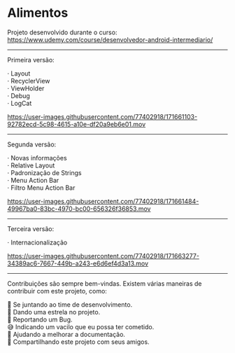 # Alimentos
Projeto desenvolvido durante o curso: https://www.udemy.com/course/desenvolvedor-android-intermediario/

-------------------------------------------------------------------------------------------------------------------------------------
Primeira versão:

·     Layout<br/>
·     RecyclerView<br/>
·     ViewHolder<br/>
·     Debug<br/>
·     LogCat<br/>

https://user-images.githubusercontent.com/77402918/171661103-92782ecd-5c98-4615-a10e-df20a9eb6e01.mov

-------------------------------------------------------------------------------------------------------------------------------------
Segunda versão:

·     Novas informações<br/>
·     Relative Layout<br/>
·     Padronização de Strings<br/>
·     Menu Action Bar<br/>
·     Filtro Menu Action Bar<br/>

https://user-images.githubusercontent.com/77402918/171661484-49967ba0-83bc-4970-bc00-656326f36853.mov

-------------------------------------------------------------------------------------------------------------------------------------

Terceira versão:

·     Internacionalização<br/>

https://user-images.githubusercontent.com/77402918/171663277-34389ac6-7667-449b-a243-e6d6ef4d3a13.mov

-------------------------------------------------------------------------------------------------------------------------------------





Contribuições são sempre bem-vindas. Existem várias maneiras de contribuir com este projeto, como:

💪 Se juntando ao time de desenvolvimento.<br/>
🌟 Dando uma estrela no projeto.<br/>
🐛 Reportando um Bug.<br/>
😅 Indicando um vacilo que eu possa ter cometido.<br/>
📄 Ajudando a melhorar a documentação.<br/>
🚀 Compartilhando este projeto com seus amigos.<br/>
